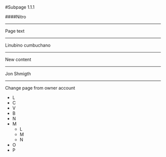 #Subpage 1.1.1

####Nitro

---

Page text

---

Linubino cumbuchano

---

New content

---

Jon Shmigth

--- 

Change page from owner account

- L
- C
- V
- B
- N
- M
    + L
    + M
    + N
- O
- P